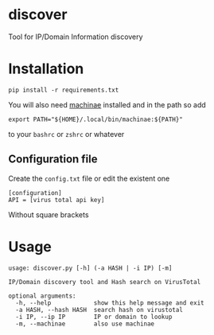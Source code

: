# discover

Tool for IP/Domain Information discovery

# Installation

`pip install -r requirements.txt`

You will also need [machinae](https://github.com/HurricaneLabs/machinae)
installed and in the path so add
```
export PATH="${HOME}/.local/bin/machinae:${PATH}"
```
to your `bashrc` or `zshrc` or whatever

## Configuration file

Create the `config.txt` file or edit the existent one
```
[configuration]
API = [virus total api key]
```
Without square brackets

# Usage

```
usage: discover.py [-h] (-a HASH | -i IP) [-m]

IP/Domain discovery tool and Hash search on VirusTotal

optional arguments:
  -h, --help            show this help message and exit
  -a HASH, --hash HASH  search hash on virustotal
  -i IP, --ip IP        IP or domain to lookup
  -m, --machinae        also use machinae
```
